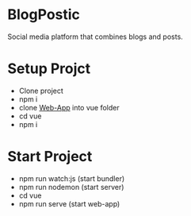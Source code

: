 # BlogPostic
Social media platform that combines blogs and posts.

# Setup Projct
- Clone project
- npm i 
- clone [Web-App](https://github.com/s4timuen/BlogPostic-Web-App) into vue folder
- cd vue
- npm i 

# Start Project
- npm run watch:js (start bundler)
- npm run nodemon (start server)
- cd vue
- npm run serve (start web-app)

